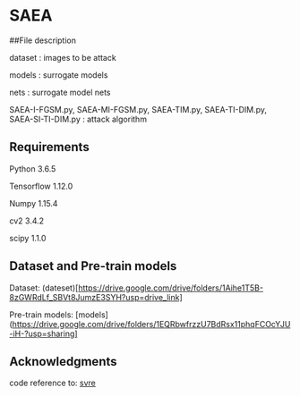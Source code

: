 # SAEA

##File description

dataset : images to be attack
  
models : surrogate models
  
nets : surrogate model nets
  
SAEA-I-FGSM.py, SAEA-MI-FGSM.py, SAEA-TIM.py, SAEA-TI-DIM.py, SAEA-SI-TI-DIM.py : attack algorithm
  
## Requirements

Python 3.6.5

Tensorflow 1.12.0

Numpy 1.15.4

cv2 3.4.2

scipy 1.1.0

## Dataset and Pre-train models

Dataset: (dateset)[https://drive.google.com/drive/folders/1Aihe1T5B-8zGWRdLf_SBVt8JumzE3SYH?usp=drive_link]

Pre-train models: [models](https://drive.google.com/drive/folders/1EQRbwfrzzU7BdRsx11phqFCOcYJU-iH-?usp=sharing]

## Acknowledgments

code reference to: [svre](https://github.com/JHL-HUST/SVRE/tree/main)
